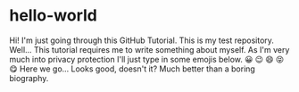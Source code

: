 # hello-world
Hi! I'm just going through this GitHub Tutorial. This is my test repository.
Well... This tutorial requires me to write something about myself.
As I'm very much into privacy protection I'll just type in some emojis below.
😀
😉
😄
😝
😋
Here we go...
Looks good, doesn't it?
Much better than a boring biography.

